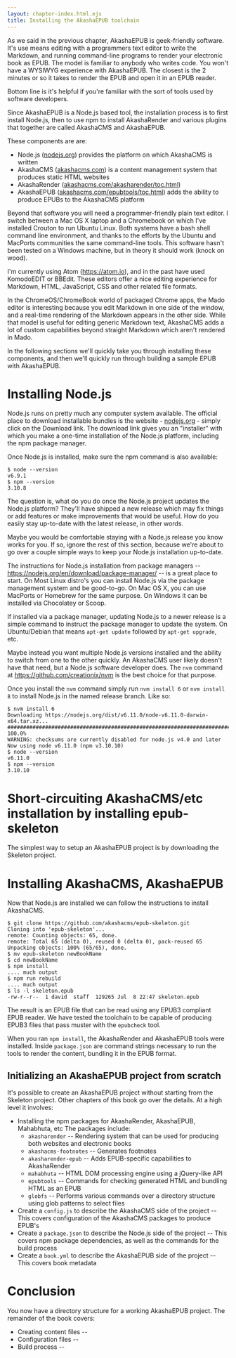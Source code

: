```yaml
---
layout: chapter-index.html.ejs
title: Installing the AkashaEPUB toolchain
---
```


As we said in the previous chapter, AkashaEPUB is geek-friendly software.  It's use means editing with a programmers text editor to write the Markdown, and running command-line programs to render your electronic book as EPUB.  The model is familiar to anybody who writes code.  You won't have a WYSIWYG experience with AkashaEPUB.  The closest is the 2 minutes or so it takes to render the EPUB and open it in an EPUB reader.  

Bottom line is it's helpful if you're familiar with the sort of tools used by software developers.

Since AkashaEPUB is a Node.js based tool, the installation process is to first install Node.js, then to use npm to install AkashaRender and various plugins that together are called AkashaCMS and AkashaEPUB.

These components are are:
* Node.js ([nodejs.org](https://nodejs.org/)) provides the platform on which AkashaCMS is written
* AkashaCMS ([akashacms.com](https://akashacms.com)) is a content management system that produces static HTML websites
* AkashaRender ([akashacms.com/akasharender/toc.html](https://akashacms.com/akasharender/toc.html))
* AkashaEPUB ([akashacms.com/epubtools/toc.html](https://akashacms.com/epubtools/toc.html)) adds the ability to produce EPUBs to the AkashaCMS platform

Beyond that software you will need a programmer-friendly plain text editor.  I switch between a Mac OS X laptop and a Chromebook on which I've installed Crouton to run Ubuntu Linux.  Both systems have a bash shell command line environment, and thanks to the efforts by the Ubuntu and MacPorts communities the same command-line tools.  This software hasn't been tested on a Windows machine, but in theory it should work (knock on wood).

I'm currently using Atom (https://atom.io), and in the past have used KomodoEDIT or BBEdit.  These editors offer a nice editing experience for Markdown, HTML, JavaScript, CSS and other related file formats.  

In the ChromeOS/ChromeBook world of packaged Chrome apps, the Mado editor is interesting because you edit Markdown in one side of the window, and a real-time rendering of the Markdown appears in the other side.  While that model is useful for editing generic Markdown text, AkashaCMS adds a lot of custom capabilities beyond straight Markdown which aren't rendered in Mado.

In the following sections we'll quickly take you through installing these components, and then we'll quickly run through building a sample EPUB with AkashaEPUB.

# Installing Node.js

Node.js runs on pretty much any computer system available.  The official place to download installable bundles is the website - [nodejs.org](https://nodejs.org) - simply click on the Download link.  The download link gives you an "installer" with which you make a one-time installation of the Node.js platform, including the npm package manager.

Once Node.js is installed, make sure the npm command is also available:

```
$ node --version
v6.9.1
$ npm --version
3.10.8
```

The question is, what do you do once the Node.js project updates the Node.js platform?  They'll have shipped a new release which may fix things or add features or make improvements that would be useful.  How do you easily stay up-to-date with the latest release, in other words.  

Maybe you would be comfortable staying with a Node.js release you know works for you.  If so, ignore the rest of this section, because we're about to go over a couple simple ways to keep your Node.js installation up-to-date.

The instructions for Node.js installation from package managers -- https://nodejs.org/en/download/package-manager/ -- is a great place to start.  On Most Linux distro's you can install Node.js via the package management system and be good-to-go.  On Mac OS X, you can use MacPorts or Homebrew for the same purpose.  On Windows it can be installed via Chocolatey or Scoop.

If installed via a package manager, updating Node.js to a newer release is a simple command to instruct the package manager to update the system.  On Ubuntu/Debian that means `apt-get update` followed by `apt-get upgrade`, etc.

Maybe instead you want multiple Node.js versions installed and the ability to switch from one to the other quickly.  An AkashaCMS user likely doesn't have that need, but a Node.js software developer does.  The `nvm` command at https://github.com/creationix/nvm is the best choice for that purpose.  

Once you install the `nvm` command simply run `nvm install 6` or `nvm install 8` to install Node.js in the named release branch.  Like so:

```
$ nvm install 6
Downloading https://nodejs.org/dist/v6.11.0/node-v6.11.0-darwin-x64.tar.xz...
######################################################################## 100.0%
WARNING: checksums are currently disabled for node.js v4.0 and later
Now using node v6.11.0 (npm v3.10.10)
$ node --version
v6.11.0
$ npm --version
3.10.10
```

# Short-circuiting AkashaCMS/etc installation by installing epub-skeleton

The simplest way to setup an AkashaEPUB project is by downloading the Skeleton project.

# Installing AkashaCMS, AkashaEPUB

Now that Node.js are installed we can follow the instructions to install AkashaCMS.  

```
$ git clone https://github.com/akashacms/epub-skeleton.git
Cloning into 'epub-skeleton'...
remote: Counting objects: 65, done.
remote: Total 65 (delta 0), reused 0 (delta 0), pack-reused 65
Unpacking objects: 100% (65/65), done.
$ mv epub-skeleton newBookName
$ cd newBookName
$ npm install
.... much output
$ npm run rebuild
.... much output
$ ls -l skeleton.epub
-rw-r--r--  1 david  staff  129265 Jul  8 22:47 skeleton.epub
```

The result is an EPUB file that can be read using any EPUB3 compliant EPUB reader.  We have tested the toolchain to be capable of producing EPUB3 files that pass muster with the `epubcheck` tool.

When you ran `npm install`, the AkashaRender and AkashaEPUB tools were installed.  Inside `package.json` are command strings necessary to run the tools to render the content, bundling it in the EPUB format.

## Initializing an AkashaEPUB project from scratch

It's possible to create an AkashaEPUB project without starting from the Skeleton project.  Other chapters of this book go over the details.  At a high level it involves:

* Installing the npm packages for AkashaRender, AkashaEPUB, Mahabhuta, etc  The packages include:
    * `akasharender` -- Rendering system that can be used for producing both websites and electronic books
    * `akashacms-footnotes` -- Generates footnotes
    * `akasharender-epub` -- Adds EPUB-specific capabilities to AkashaRender
    * `mahabhuta` -- HTML DOM processing engine using a jQuery-like API
    * `epubtools` -- Commands for checking generated HTML and bundling HTML as an EPUB
    * `globfs` -- Performs various commands over a directory structure using glob patterns to select files
* Create a `config.js` to describe the AkashaCMS side of the project -- This covers configuration of the AkashaCMS packages to produce EPUB's
* Create a `package.json` to describe the Node.js side of the project -- This covers npm package dependencies, as well as the commands for the build process
* Create a `book.yml` to describe the AkashaEPUB side of the project -- This covers book metadata

# Conclusion

You now have a directory structure for a working AkashaEPUB project.  The remainder of the book covers:

* Creating content files -- [](3-creating-content.html)
* Configuration files -- [](4-configuration.html)
* Build process -- [](5-building-EPUB.html)
